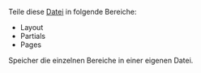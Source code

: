 Teile diese [Datei](http://aw.prototype-generator.com/fe/intro.html) in folgende Bereiche:
 
* Layout
* Partials
* Pages

Speicher die einzelnen Bereiche in einer eigenen Datei.